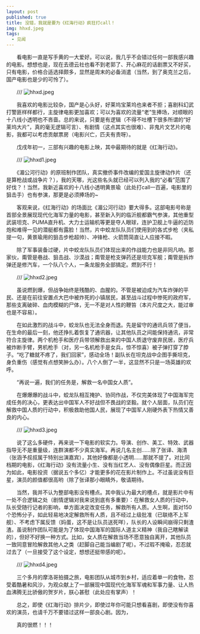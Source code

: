 ```yaml
---
layout: post
published: true
title: 没错，我就是要为《红海行动》疯狂打call！
img: hhxd.jpeg
tags:
  - 见闻
---
```

　　看电影一直是写手黄的一大爱好。可以说，我几乎不会错过任何一部我感兴趣的电影。想想也是，现在去德云社也看不到老郭了、开心麻花的话剧票又不好买，只有电影，价格合适选择颇多，显然是周末的必备消遣（当然，到了奥克兰之后，国产电影也是少的可怜了）。

　　///
![hhxd.jpeg]({{site.baseurl}}/assets/img/hhxd.jpeg)



　　我喜欢的电影比较杂，国产是心头好，好莱坞宝莱坞也来者不拒；喜剧科幻武打警匪样样都行，主旋律电影更加喜欢；可以为喜欢的流量“老”生捧场，对顺眼的十八线小透明也不吝啬。总的来说，只要是有逻辑（不得不吐槽下很多所谓的“好莱坞大片”，真的毫无逻辑可言）、有剧情（这点其实也很难）、非鬼片文艺片的电影，我都可以考虑贡献票房（电影兴亡，匹夫有责呀）。

　　戊戌年初一，三部有兴趣的电影上映，其中最期待的就是《红海行动》。

　　///
  ![hhxd1.jpeg]({{site.baseurl}}/assets/img/hhxd1.jpeg)

　　《湄公河行动》的原班制作团队，真实撤侨事件改编的爱国主旋律动作片（还是算枪战或战争片？），我的天哪，光这些名头就已经可以列入我的“必看”范围了好伐？！当然，我新近喜欢的十八线小透明黄景瑜（此处打call一百遍，电影里的狙击手）也有参演，那更是必须捧场的~

　　客观来说，《红海行动》的场面比《湄公河行动》要大得多。这部电影号称是首部全景展现现代化海军力量的电影，甚至新入列的临沂舰都霸气参演，其他重型武装坦克、PUMA直升机、大力士运输机等更是夺人眼球，连护卫舰上牛逼的近防炮和难得一见的潜艇都有露脸！当然，片中蛟龙队队员们使用到的各式步枪（夹私提一句，黄景瑜用的狙击步枪超帅）、冲锋枪、火箭筒简直让人应接不暇。

　　除了军事装备过硬，片中蛟龙队队员们体现出来的作战能力也是非同凡响。那家伙，甭管是巷战、狙击战、沙漠战；甭管是枪支弹药还是坦克军舰；甭管是拆炸弹还是修汽车，一个队八个人，一条龙服务全部搞定。燃到不行！

　　///
  ![hhxd2.jpeg]({{site.baseurl}}/assets/img/hhxd2.jpeg)

　　虽说燃到爆，但战争始终是残酷的、血腥的。不管是被迫成为汽车炸弹的平民、还是在前往安置点大巴中被炸死的小镇居民，甚至战斗过程中惨死的政府军，那些支离破碎、血肉模糊的尸体，无一不是对人性的鞭笞（本片尺度之大，能过审也是不容易）。

　　在如此激烈的战斗中，蛟龙队也无法全身而退。先是留守的通讯兵领了便当，在生命的最后一刻，他还挣扎着恢复了通讯器，让其他队员之间能保持通讯，非常符合主旋律。两个机枪手和医疗兵带领解救出来的中国人质退守废弃民居，医疗兵被炸断手臂，男机枪手（对，另一名机枪手是女兵，惊不惊喜）被子弹打穿了脖子。“吃了糖就不疼了，我们回家”，感动全场！副队长在坦克战中企图手撕坦克，身负重伤（感觉有点想笑肿么办）。八个人倒了一半，这显然不只是一场英雄的欢呼。

　　“再说一遍，我们的任务是，解救一名中国女人质”。

　　在爆爆爆的战斗中，蛟龙队相互掩护、协同作战，不仅完美体现了中国海军完成任务的决心，更表达出中国军人不好战但不畏战的坚毅。就个人层面，队员们在解救中国人质的行动中，积极救助他国人民，展现了中国军人刚硬外表下热情又善良的内心。

　　///
  ![hhxd3.jpeg]({{site.baseurl}}/assets/img/hhxd3.jpeg)

　　说了这么多硬件，再来说一下电影的软实力。导演、创作、美工、特效、武器指导无不是重量级，连群演都不少真实海军。再说几名主创……除了张译、海清（张涵予叔叔属于特别出演嘉宾），其他好像都是小透明……那就不提了。对比同档期的电影，《红海行动》没有流量小生、没有当红艺人、没有偶像巨星。而正因为如此，电影投资（据说五个多亿）才能更多的花在影片制作上。不过虽说没有巨星，演员的颜值都很高哟（除了张译那小眼睛外，敬请期待。

　　当然，我并不认为整部电影没有槽点。其中我认为最大的槽点，就是影片中有一处不合逻辑之处（剧情逻辑对我来说到底有多重要）：在解救女人质的行动中，队长受随行记者的影响，单方面决定改变任务，解救所有人质。人生啊，面对150个恐怖分子，如此轻易地决定解救所有人质，且不经过上级批准（已联络不上军舰）、不考虑下属反馈（妈蛋，这不是让队员送死咩），队长的人设瞬间崩得只剩渣渣。虽说制作团队可能是为了体现中国海军的国际人道主义精神（我自己瞎解读的），但好不好换一种方式。比如，女人质在解救当场不愿意独自离开，其他队员一致同意冒险解救其他人之类（赶脚自己能当编剧了呢）。不过瑕不掩瑜，忍忍就过去了（一旦接受了这个设定，想想还挺带感的呢）。

　　///
![hhxd4.jpeg]({{site.baseurl}}/assets/img/hhxd4.jpeg)

　　三个多月的摩洛哥拍摄之旅，电影团队从城市到乡村，适应着单一的食物，忍受着酷暑和风沙，为观众献上了一部展现中国现代化海军军魂和军事力量、让人热血沸腾无比骄傲的贺岁片，朕心甚慰（此处应有掌声）！



　　总之，即使《红海行动》排片少，即使过年你可能只想看喜剧，即使没有你喜欢的演员，也请千万不要错过这样一部良心剧。因为，

　　真的很燃！！！
